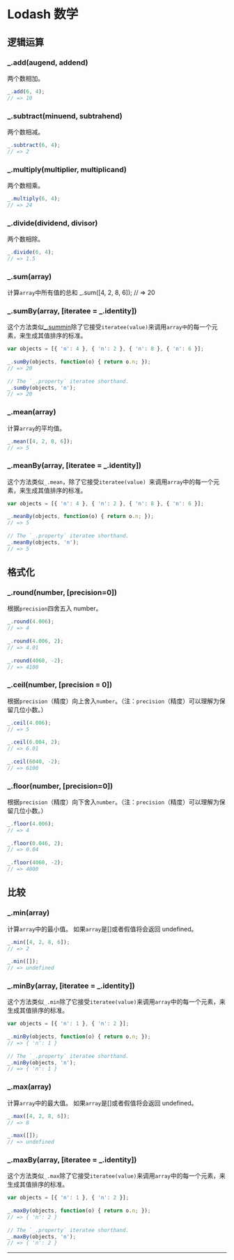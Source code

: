 # Lodash 数学

## 逻辑运算
### _.add(augend, addend)
两个数相加。
```js
_.add(6, 4);
// => 10
```

### _.subtract(minuend, subtrahend)
两个数相减。
```js
_.subtract(6, 4);
// => 2
```

### _.multiply(multiplier, multiplicand)
两个数相乘。
```js
_.multiply(6, 4);
// => 24
```

### _.divide(dividend, divisor)
两个数相除。
```js
_.divide(6, 4);
// => 1.5
```

### _.sum(array)
计算`array`中所有值的总和
_.sum([4, 2, 8, 6]);
// => 20

### _.sumBy(array, [iteratee = _.identity])
这个方法类似[_.summin](https://www.lodashjs.com/docs/lodash.summin)除了它接受`iteratee(value)`来调用`array中`的每一个元素，来生成其值排序的标准。
```js
var objects = [{ 'n': 4 }, { 'n': 2 }, { 'n': 8 }, { 'n': 6 }];
 
_.sumBy(objects, function(o) { return o.n; });
// => 20
 
// The `_.property` iteratee shorthand.
_.sumBy(objects, 'n');
// => 20
```

### _.mean(array)
计算`array`的平均值。
```js
_.mean([4, 2, 8, 6]);
// => 5
```
### _.meanBy(array, [iteratee = _.identity])
这个方法类似`_.mean`，除了它接受`iteratee(value) `来调用`array`中的每一个元素，来生成其值排序的标准。
```js
var objects = [{ 'n': 4 }, { 'n': 2 }, { 'n': 8 }, { 'n': 6 }];
 
_.meanBy(objects, function(o) { return o.n; });
// => 5
 
// The `_.property` iteratee shorthand.
_.meanBy(objects, 'n');
// => 5
```



## 格式化
### _.round(number, [precision=0])
根据`precision`四舍五入 number。
```js
_.round(4.006);
// => 4
 
_.round(4.006, 2);
// => 4.01
 
_.round(4060, -2);
// => 4100
```

### _.ceil(number, [precision = 0])
根据`precision`（精度）向上舍入`number`。（注：`precision`（精度）可以理解为保留几位小数。）
```js
_.ceil(4.006);
// => 5
 
_.ceil(6.004, 2);
// => 6.01
 
_.ceil(6040, -2);
// => 6100
```

### _.floor(number, [precision=0])
根据`precision`（精度）向下舍入`number`。（注：`precision`（精度）可以理解为保留几位小数。）
```js
_.floor(4.006);
// => 4
 
_.floor(0.046, 2);
// => 0.04
 
_.floor(4060, -2);
// => 4000
```

## 比较

### _.min(array)
计算`array`中的最小值。 如果`array`是[]或者假值将会返回 undefined。
```js
_.min([4, 2, 8, 6]);
// => 2
 
_.min([]);
// => undefined
```
### _.minBy(array, [iteratee = _.identity])
这个方法类似`_.min`除了它接受`iteratee(value)`来调用`array`中的每一个元素，来生成其值排序的标准。 
```js
var objects = [{ 'n': 1 }, { 'n': 2 }];
 
_.minBy(objects, function(o) { return o.n; });
// => { 'n': 1 }
 
// The `_.property` iteratee shorthand.
_.minBy(objects, 'n');
// => { 'n': 1 }
```

### _.max(array)
计算`array`中的最大值。 如果`array`是[]或者假值将会返回 undefined。
```js
_.max([4, 2, 8, 6]);
// => 8
 
_.max([]);
// => undefined
```

### _.maxBy(array, [iteratee = _.identity])
这个方法类似`_.max`除了它接受`iteratee(value)`来调用`array`中的每一个元素，来生成其值排序的标准。 
```js
var objects = [{ 'n': 1 }, { 'n': 2 }];
 
_.maxBy(objects, function(o) { return o.n; });
// => { 'n': 2 }
 
// The `_.property` iteratee shorthand.
_.maxBy(objects, 'n');
// => { 'n': 2 }
```


<hr/>
